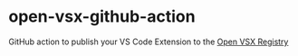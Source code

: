 # open-vsx-github-action
GitHub action to publish your VS Code Extension to the [Open VSX Registry](https://open-vsx.org/)
